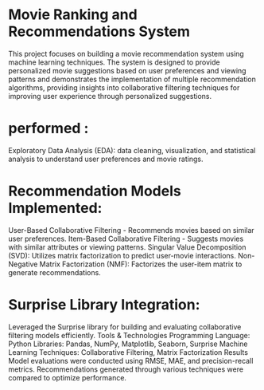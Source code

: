 # Movie Ranking and Recommendations System

This project focuses on building a movie recommendation system using machine learning techniques. The system is designed to provide personalized movie suggestions based on user preferences and viewing patterns and demonstrates the implementation of multiple recommendation algorithms, providing insights into collaborative filtering techniques for improving user experience through personalized suggestions.

# performed :
Exploratory Data Analysis (EDA): data cleaning, visualization, and statistical analysis to understand user preferences and movie ratings.

# Recommendation Models Implemented:
User-Based Collaborative Filtering - Recommends movies based on similar user preferences.
Item-Based Collaborative Filtering - Suggests movies with similar attributes or viewing patterns.
Singular Value Decomposition (SVD): Utilizes matrix factorization to predict user-movie interactions.
Non-Negative Matrix Factorization (NMF): Factorizes the user-item matrix to generate recommendations.
# Surprise Library Integration:
Leveraged the Surprise library for building and evaluating collaborative filtering models efficiently.
Tools & Technologies
Programming Language: Python
Libraries: Pandas, NumPy, Matplotlib, Seaborn, Surprise
Machine Learning Techniques: Collaborative Filtering, Matrix Factorization
Results
Model evaluations were conducted using RMSE, MAE, and precision-recall metrics.
Recommendations generated through various techniques were compared to optimize performance. 
